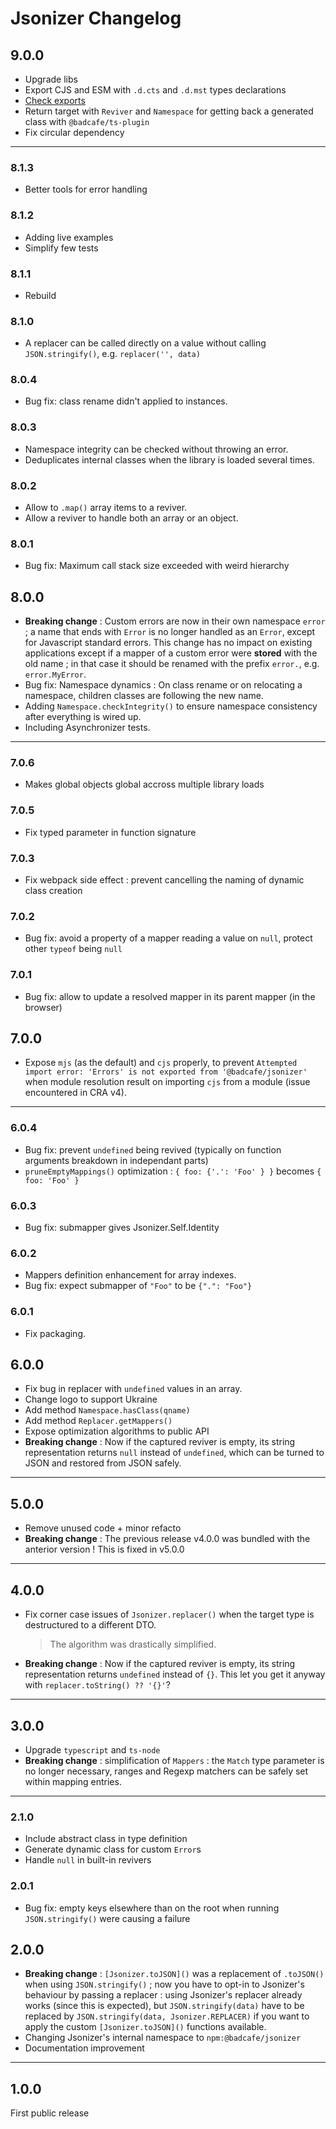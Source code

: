 # Jsonizer Changelog

## 9.0.0

* Upgrade libs
* Export CJS and ESM with `.d.cts` and `.d.mst` types declarations
* [Check exports](https://arethetypeswrong.github.io/?p=%40badcafe%2Fjsonizer)
* Return target with `Reviver` and `Namespace` for getting back a generated class with `@badcafe/ts-plugin`
* Fix circular dependency

-----

### 8.1.3

* Better tools for error handling

### 8.1.2

* Adding live examples
* Simplify few tests

### 8.1.1

* Rebuild

### 8.1.0

* A replacer can be called directly on a value without calling `JSON.stringify()`, e.g. `replacer('', data)`

### 8.0.4

* Bug fix: class rename didn't applied to instances.

### 8.0.3

* Namespace integrity can be checked without throwing an error.
* Deduplicates internal classes when the library is loaded several times.

### 8.0.2

* Allow to `.map()` array items to a reviver.
* Allow a reviver to handle both an array or an object.

### 8.0.1

* Bug fix: Maximum call stack size exceeded with weird hierarchy

## 8.0.0

* **Breaking change** : Custom errors are now in their own namespace `error` ; a name that ends with `Error` is no longer handled as an `Error`, except for Javascript standard errors. This change has no impact on existing applications except if a mapper of a custom error were **stored** with the old name ; in that case it should be renamed with the prefix `error.`, e.g. `error.MyError`.
* Bug fix: Namespace dynamics : On class rename or on relocating a namespace, children classes are following the new name.
* Adding `Namespace.checkIntegrity()` to ensure namespace consistency after everything is wired up.
* Including Asynchronizer tests.

-----

### 7.0.6

* Makes global objects global accross multiple library loads

### 7.0.5

* Fix typed parameter in function signature

### 7.0.3

* Fix webpack side effect : prevent cancelling the naming of dynamic class creation

### 7.0.2

* Bug fix: avoid a property of a mapper reading a value on `null`, protect other `typeof` being `null`

### 7.0.1

* Bug fix: allow to update a resolved mapper in its parent mapper (in the browser)

## 7.0.0

* Expose `mjs` (as the default) and `cjs` properly, to prevent `Attempted import error: 'Errors' is not exported from '@badcafe/jsonizer'` when module resolution result on importing `cjs` from a module (issue encountered in CRA v4).

-----

### 6.0.4

* Bug fix: prevent `undefined` being revived (typically on function arguments breakdown in independant parts)
* `pruneEmptyMappings()` optimization : `{ foo: {'.': 'Foo' } }` becomes `{ foo: 'Foo' }` 

### 6.0.3

* Bug fix: submapper gives Jsonizer.Self.Identity

### 6.0.2

* Mappers definition enhancement for array indexes.
* Bug fix: expect submapper of `"Foo"` to be `{".": "Foo"}`

### 6.0.1

* Fix packaging.

## 6.0.0

* Fix bug in replacer with `undefined` values in an array.
* Change logo to support Ukraine
* Add method `Namespace.hasClass(qname)`
* Add method `Replacer.getMappers()`
* Expose optimization algorithms to public API
* **Breaking change** : Now if the captured reviver is empty, its string representation returns `null` instead of `undefined`, which can be turned to JSON and restored from JSON safely.

-----

## 5.0.0

* Remove unused code + minor refacto
* **Breaking change** : The previous release v4.0.0 was bundled with the anterior version ! This is fixed in v5.0.0

-----

## 4.0.0

* Fix corner case issues of `Jsonizer.replacer()` when the target type is destructured to a different DTO.
    > The algorithm was drastically simplified.
* **Breaking change** : Now if the captured reviver is empty, its string representation returns `undefined` instead of `{}`. This let you get it anyway with `replacer.toString() ?? '{}'`?

-----

## 3.0.0

* Upgrade `typescript` and `ts-node`
* **Breaking change** : simplification of `Mappers` : the `Match` type parameter is no longer necessary, ranges and Regexp matchers can be safely set within mapping entries.

-----

### 2.1.0

* Include abstract class in type definition
* Generate dynamic class for custom `Error`s
* Handle `null` in built-in revivers

### 2.0.1

* Bug fix: empty keys elsewhere than on the root when running `JSON.stringify()` were causing a failure

## 2.0.0

* **Breaking change** : `[Jsonizer.toJSON]()` was a replacement of `.toJSON()` when using `JSON.stringify()` ; now you have to opt-in to Jsonizer's behaviour by passing a replacer : using Jsonizer's replacer already works (since this is expected), but `JSON.stringify(data)` have to be replaced by `JSON.stringify(data, Jsonizer.REPLACER)` if you want to apply the custom `[Jsonizer.toJSON]()` functions available.
* Changing Jsonizer's internal namespace to `npm:@badcafe/jsonizer`
* Documentation improvement

-----

## 1.0.0

First public release

